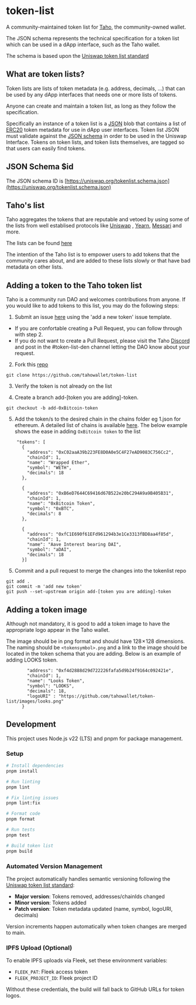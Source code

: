 # token-list

A community-maintained token list for [Taho](https://taho.xyz),
the community-owned wallet.

The JSON schema represents the technical specification for a token list
which can be used in a dApp interface, such as the Taho wallet.

The schema is based upon the [Uniswap token list standard](https://github.com/Uniswap/token-lists)

## What are token lists?

Token lists are lists of token metadata (e.g. address, decimals, ...) that can be used by any dApp interfaces that needs one or more lists of tokens.

Anyone can create and maintain a token list, as long as they follow the specification.

Specifically an instance of a token list is a [JSON](https://www.json.org/json-en.html) blob that contains a list of
[ERC20](https://github.com/ethereum/eips/issues/20) token metadata for use in dApp user interfaces.
Token list JSON must validate against the [JSON schema](https://json-schema.org/) in order to be used in the Uniswap Interface.
Tokens on token lists, and token lists themselves, are tagged so that users can easily find tokens.

## JSON Schema $id

The JSON schema ID is [https://uniswap.org/tokenlist.schema.json](https://uniswap.org/tokenlist.schema.json)

## Taho's list

Taho aggregates the tokens that are reputable and vetoed by using some of the lists from well establised protocols like [Uniswap](https://uniswap.org/) , [Yearn](https://yearn.finance/), [Messari](https://messari.io/) and more.

The lists can be found [here](https://github.com/tahowallet/extension/blob/main/background/services/preferences/defaults.ts)

The intention of the Taho list is to empower users to add tokens that the community cares about, and are added to these lists slowly or that have bad metadata on other lists.

## Adding a token to the Taho token list

Taho is a community run DAO and welcomes contributions from anyone. If you would like to add tokens to this list, you may do the following steps:

1. Submit an issue [here](https://github.com/tahowallet/token-list/issues) using the 'add a new token' issue template.

- If you are confortable creating a Pull Request, you can follow through with step 2.
- If you do not want to create a Pull Request, please visit the Taho [Discord](https://discord.gg/ATXWnvCA) and post in the #token-list-den channel letting the DAO know about your request.

2. Fork this [repo](https://github.com/tahowallet/token-list)

`git clone https://github.com/tahowallet/token-list`

3. Verify the token is not already on the list

4. Create a branch add-[token you are adding]-token.

`git checkout -b add-0xBitcoin-token`

5. Add the token/s to the desired chain in the chains folder eg 1.json for ethereum. A detailed list of chains is available [here](https://chainlist.org/). The below example shows the ease in adding `OxBitcoin token` to the list

```
    "tokens": [
      {
        "address": "0xC02aaA39b223FE8D0A0e5C4F27eAD9083C756Cc2",
        "chainId": 1,
        "name": "Wrapped Ether",
        "symbol": "WETH",
        "decimals": 18
      },
```

```
      {
        "address": "0xB6eD7644C69416d67B522e20bC294A9a9B405B31",
        "chainId": 1,
        "name": "0xBitcoin Token",
        "symbol": "0xBTC",
        "decimals": 8
      },
```

```
      {
        "address": "0xfC1E690f61EFd961294b3e1Ce3313fBD8aa4f85d",
        "chainId": 1,
        "name": "Aave Interest bearing DAI",
        "symbol": "aDAI",
        "decimals": 18
      }]
```

5. Commit and a pull request to merge the changes into the tokenlist repo

```
git add .
git commit -m 'add new token'
git push --set-upstream origin add-[token you are adding]-token
```

## Adding a token image

Although not mandatory, it is good to add a token image to have the appropriate logo appear in the Taho wallet.

The image should be in png format and should have 128 × 128 dimensions. The naming should be `<tokensymbol>.png` and a link to the image should be located in
the token schema that you are adding. Below is an example of adding LOOKS token.

```{
        "address": "0xf4d2888d29d722226fafa5d9b24f9164c092421e",
        "chainId": 1,
        "name": "Looks Token",
        "symbol": "LOOKS",
        "decimals": 18,
        "logoURI" : "https://github.com/tahowallet/token-list/images/looks.png"
      }
```

## Development

This project uses Node.js v22 (LTS) and pnpm for package management.

### Setup
```bash
# Install dependencies
pnpm install

# Run linting
pnpm lint

# Fix linting issues
pnpm lint:fix

# Format code
pnpm format

# Run tests
pnpm test

# Build token list
pnpm build
```

### Automated Version Management
The project automatically handles semantic versioning following the [Uniswap token list standard](https://github.com/Uniswap/token-lists):
- **Major version**: Tokens removed, addresses/chainIds changed
- **Minor version**: Tokens added
- **Patch version**: Token metadata updated (name, symbol, logoURI, decimals)

Version increments happen automatically when token changes are merged to main.

### IPFS Upload (Optional)

To enable IPFS uploads via Fleek, set these environment variables:
- `FLEEK_PAT`: Fleek access token
- `FLEEK_PROJECT_ID`: Fleek project ID

Without these credentials, the build will fall back to GitHub URLs for token logos.
